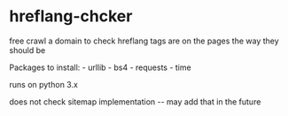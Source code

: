 # hreflang-chcker
free crawl a domain to check hreflang tags are on the pages the way they should be


Packages to install:
	- urllib
	- bs4
	- requests
	- time

runs on python 3.x

does not check sitemap implementation -- may add that in the future
